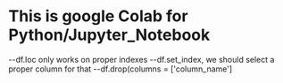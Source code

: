 # This is google Colab for Python/Jupyter_Notebook
--df.loc only works on proper indexes
--df.set_index, we should select a proper column for that
--df.drop(columns = ['column_name']
